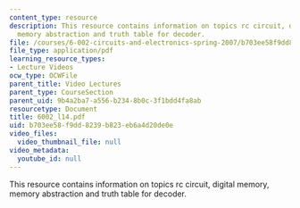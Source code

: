 ```yaml
---
content_type: resource
description: This resource contains information on topics rc circuit, digital memory,
  memory abstraction and truth table for decoder.
file: /courses/6-002-circuits-and-electronics-spring-2007/b703ee58f9dd8239b823eb6a4d20de0e_6002_l14.pdf
file_type: application/pdf
learning_resource_types:
- Lecture Videos
ocw_type: OCWFile
parent_title: Video Lectures
parent_type: CourseSection
parent_uid: 9b4a2ba7-a556-b234-8b0c-3f1bdd4fa8ab
resourcetype: Document
title: 6002_l14.pdf
uid: b703ee58-f9dd-8239-b823-eb6a4d20de0e
video_files:
  video_thumbnail_file: null
video_metadata:
  youtube_id: null
---
```

This resource contains information on topics rc circuit, digital memory, memory abstraction and truth table for decoder.

